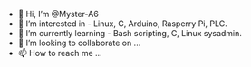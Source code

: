 - 👋 Hi, I’m @Myster-A6
- 👀 I’m interested in - Linux, C, Arduino, Rasperry Pi, PLC.
- 🌱 I’m currently learning - Bash scripting, C, Linux sysadmin.
- 💞️ I’m looking to collaborate on ...
- 📫 How to reach me ...

<!---
Myster-A6/Myster-A6 is a ✨ special ✨ repository because its `README.md` (this file) appears on your GitHub profile.
You can click the Preview link to take a look at your changes.
--->
